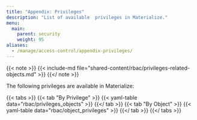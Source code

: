 ```yaml
---
title: "Appendix: Privileges"
description: "List of available  privileges in Materialize."
menu:
  main:
    parent: security
    weight: 95
aliases:
  - /manage/access-control/appendix-privileges/
---
```


{{< note >}}
{{< include-md file="shared-content/rbac/privileges-related-objects.md" >}}
{{</ note >}}

The following privileges are available in Materialize:

{{< tabs >}}
{{< tab "By Privilege" >}}
{{< yaml-table data="rbac/privileges_objects" >}}
{{</ tab >}}
{{< tab "By Object" >}}
{{< yaml-table data="rbac/object_privileges" >}}
{{</ tab >}}
{{</ tabs >}}
